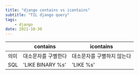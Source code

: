 ```yaml
---
title: "django contains vs icontains"
subtitle: "TIL django query"
tags:
    - django
date: 2021-10-30
---
```



||contains|icontains|
|---|---|---|
|의미|대소문자를 구별한다|대소문자를 구별하지 않는다|
|SQL|'LIKE BINARY %s'|'LIKE %s'|
